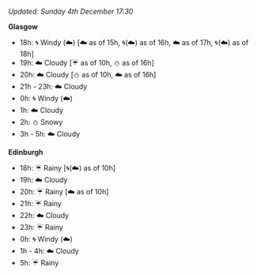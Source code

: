 *Updated: Sunday 4th December 17:30*

**Glasgow**

* 18h: :cyclone: Windy (:cloud:) [:cloud: as of 15h, :cyclone:(:cloud:) as of 16h, :cloud: as of 17h, :cyclone:(:cloud:) as of 18h]
* 19h: :cloud: Cloudy [:umbrella: as of 10h, :snowman: as of 16h]
* 20h: :cloud: Cloudy [:snowman: as of 10h, :cloud: as of 16h]
* 21h - 23h: :cloud: Cloudy
* 0h: :cyclone: Windy (:cloud:)
* 1h: :cloud: Cloudy
* 2h: :snowman: Snowy
* 3h - 5h: :cloud: Cloudy

**Edinburgh**

* 18h: :umbrella: Rainy [:cyclone:(:cloud:) as of 10h]
* 19h: :cloud: Cloudy
* 20h: :umbrella: Rainy [:cloud: as of 10h]
* 21h: :umbrella: Rainy
* 22h: :cloud: Cloudy
* 23h: :umbrella: Rainy
* 0h: :cyclone: Windy (:cloud:)
* 1h - 4h: :cloud: Cloudy
* 5h: :umbrella: Rainy
